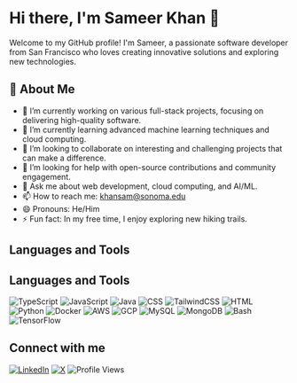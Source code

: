 <!--
**sameerkhansf/sameerkhansf** is a ✨ _special_ ✨ repository because its `README.md` (this file) appears on your GitHub profile.

Here are some ideas to get you started:

- 🔭 I’m currently working on ...
- 🌱 I’m currently learning ...
- 👯 I’m looking to collaborate on ...
- 🤔 I’m looking for help with ...
- 💬 Ask me about ...
- 📫 How to reach me: ...
- 😄 Pronouns: ...
- ⚡ Fun fact: ...
-->
# Hi there, I'm Sameer Khan 👋

Welcome to my GitHub profile! I'm Sameer, a passionate software developer from San Francisco who loves creating innovative solutions and exploring new technologies.

## 🚀 About Me

- 🔭 I’m currently working on various full-stack projects, focusing on delivering high-quality software.
- 🌱 I’m currently learning advanced machine learning techniques and cloud computing.
- 👯 I’m looking to collaborate on interesting and challenging projects that can make a difference.
- 🤔 I’m looking for help with open-source contributions and community engagement.
- 💬 Ask me about web development, cloud computing, and AI/ML.
- 📫 How to reach me: [khansam@sonoma.edu](mailto:khansam@sonoma.edu)
- 😄 Pronouns: He/Him
- ⚡ Fun fact: In my free time, I enjoy exploring new hiking trails.
  
## Languages and Tools
## Languages and Tools
![TypeScript](https://img.shields.io/badge/-TypeScript-007ACC?style=for-the-badge&logo=typescript&logoColor=white)
![JavaScript](https://img.shields.io/badge/-JavaScript-F7DF1E?style=for-the-badge&logo=javascript&logoColor=black)
![Java](https://img.shields.io/badge/-Java-007396?style=for-the-badge&logo=java&logoColor=white)
![CSS](https://img.shields.io/badge/-CSS-1572B6?style=for-the-badge&logo=css3&logoColor=white)
![TailwindCSS](https://img.shields.io/badge/tailwindcss-0F172A?style=for-the-badge&logo=tailwindcss&logoColor=white)
![HTML](https://img.shields.io/badge/-HTML-E34F26?style=for-the-badge&logo=html5&logoColor=white)
![Python](https://img.shields.io/badge/-Python-3776AB?style=for-the-badge&logo=python&logoColor=white)
![Docker](https://img.shields.io/badge/-Docker-2496ED?style=for-the-badge&logo=docker&logoColor=white)
![AWS](https://img.shields.io/badge/-AWS-232F3E?style=for-the-badge&logo=amazon-aws&logoColor=white)
![GCP](https://img.shields.io/badge/Google%20Cloud-4285F4?style=for-the-badge&logo=Google%20Cloud&logoColor=white)
![MySQL](https://img.shields.io/badge/-MySQL-4479A1?style=for-the-badge&logo=mysql&logoColor=white)
![MongoDB](https://img.shields.io/badge/-MongoDB-47A248?style=for-the-badge&logo=mongodb&logoColor=white)
![Bash](https://img.shields.io/badge/-Bash-4EAA25?style=for-the-badge&logo=gnu-bash&logoColor=white)
![TensorFlow](https://img.shields.io/badge/-TensorFlow-FF6F00?style=for-the-badge&logo=tensorflow&logoColor=white)
<!--
## 🛠 Technologies & Tools

- **Languages:** JavaScript, Python, Java, C++
- **Frontend:** React, Vue.js, HTML, CSS
- **Backend:** Node.js, Express, Django, Flask
- **Databases:** MySQL, PostgreSQL, MongoDB
- **DevOps:** Docker, Kubernetes, GitHub Actions, Jenkins
- **Cloud:** AWS, Azure, Google Cloud
-->
<!--
## 📈 GitHub Stats

![Sameer's GitHub Stats](https://github-readme-stats.vercel.app/api?username=sameerkhansf&show_icons=true&theme=radical)
-->
## Connect with me
<!--
[![LinkedIn](https://img.shields.io/badge/-LinkedIn-0077B5?style=plastic&logo=linkedin&logoColor=white)](https://www.linkedin.com/in/sameerkhansf)
[![X](https://img.shields.io/twitter/follow/sameerkhan_sf
)](https://x.com/sameerkhan_sf?s=21)
![Profile Views](https://komarev.com/ghpvc/?username=sameerkhansf&label=Profile%20views&color=0e75b6&style=flat)
-->
[![LinkedIn](https://img.shields.io/badge/-LinkedIn-0077B5?style=for-the-badge&logo=linkedin&logoColor=white)](https://www.linkedin.com/in/sameerkhansf)
[![X](https://img.shields.io/twitter/follow/sameerkhan_sf)](https://x.com/sameerkhan_sf?s=21)
![Profile Views](https://komarev.com/ghpvc/?username=sameerkhansf&label=Profile%20views&color=0e75b6&style=for-the-badge)


